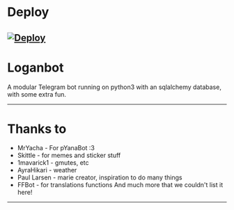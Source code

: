 # Deploy

[![Deploy](https://www.herokucdn.com/deploy/button.svg)](https://heroku.com/deploy?)
---
# Loganbot

A modular Telegram bot running on python3 with an sqlalchemy database, with some extra fun.



---
# Thanks to

* MrYacha - For pYanaBot :3
* Skittle - for memes and sticker stuff
* 1mavarick1 - gmutes, etc 
* AyraHikari - weather
* Paul Larsen - marie creator, inspiration to do many things
* FFBot - for translations functions
And much more that we couldn't list it here!
---
